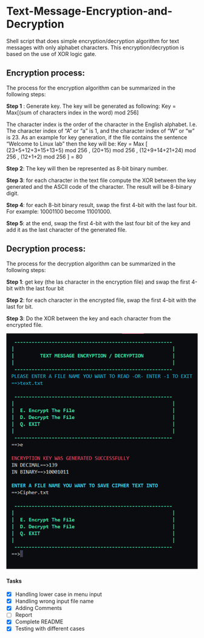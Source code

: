 # Text-Message-Encryption-and-Decryption
Shell script that does simple encryption/decryption algorithm for text messages  with only alphabet characters. This encryption/decryption is based on the use of XOR logic gate.

## Encryption process:
The process for the encryption algorithm can be summarized in the following steps:

**Step 1** : Generate key. The key will be generated as following:
Key = Max[(sum of characters index in the word) mod 256]

The character index is the order of the character in the English alphabet. I.e. The character index of “A” or “a” 
is 1, and the character index of “W” or “w” is 23. As an example for key generation, if the file contains the 
sentence “Welcome to Linux lab” then the key will be:
Key = Max [ (23+5+12+3+15+13+5) mod 256 , (20+15) mod 256 , (12+9+14+21+24) mod 256 , (12+1+2) mod 
256 ] = 80


**Step 2**: The key will then be represented as 8-bit binary number.

**Step 3**: for each character in the text file compute the XOR between the key generated and the ASCII code of 
the character. The result will be 8-binary digit.

**Step 4**: for each 8-bit binary result, swap the first 4-bit with the last four bit. For example: 10001100 become 
11001000.

**Step 5**: at the end, swap the first 4-bit with the last four bit of the key and add it as the last character of the 
generated file.



## Decryption process:
The process for the decryption algorithm can be summarized in the following steps:

**Step 1**: get key (the las character in the encryption file) and swap the first 4-bit with the last four bit

**Step 2**: for each character in the encrypted file, swap the first 4-bit with the last for bit.

**Step 3**: Do the XOR between the key and each character from the encrypted file.


![](images/3.png)

#### Tasks
- [x] Handling lower case in menu input
- [x] Handling wrong input file name
- [x] Adding Comments
- [ ] Report
- [x] Complete README
- [x] Testing with different cases 
